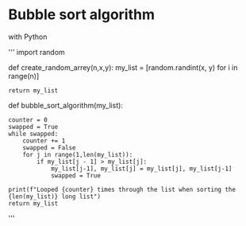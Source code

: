 # Bubble sort algorithm

with Python

'''
import random

def create_random_arrey(n,x,y):
    my_list = [random.randint(x, y) for i in range(n)]

    return my_list


def bubble_sort_algorithm(my_list):

    counter = 0
    swapped = True
    while swapped:
        counter += 1
        swapped = False
        for j in range(1,len(my_list)):
            if my_list[j - 1] > my_list[j]:
                my_list[j-1], my_list[j] = my_list[j], my_list[j-1]
                swapped = True

    print(f"Looped {counter} times through the list when sorting the {len(my_list)} long list")
    return my_list
'''
